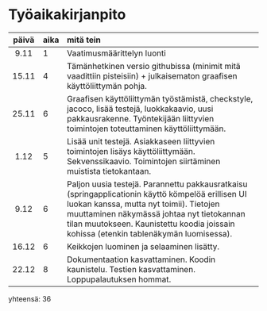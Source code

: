 # Työaikakirjanpito

| päivä | aika | mitä tein  |
| :----:|:-----| :-----|
| 9.11  | 1    | Vaatimusmäärittelyn luonti
| 15.11 | 4    | Tämänhetkinen versio githubissa (minimit mitä vaadittiin pisteisiin) + julkaisematon graafisen käyttöliittymän pohja.
| 25.11 | 6    | Graafisen käyttöliittymän työstämistä, checkstyle, jacoco, lisää testejä, luokkakaavio, uusi pakkausrakenne. Työntekijään liittyvien toimintojen toteuttaminen käyttöliittymään. 
| 1.12  | 5    | Lisää unit testejä. Asiakkaseen liittyvien toimintojen lisäys käyttöliittymään. Sekvenssikaavio. Toimintojen siirtäminen muistista tietokantaan.
| 9.12 | 6   | Paljon uusia testejä. Parannettu pakkausratkaisu (springapplicationin käyttö kömpelöä erillisen UI luokan kanssa, mutta nyt toimii). Tietojen muuttaminen näkymässä johtaa nyt tietokannan tilan muutokseen. Kaunistettu koodia joissain kohissa (etenkin tablenäkymän luomisessa).
| 16.12| 6 | Keikkojen luominen ja selaaminen lisätty.
| 22.12| 8 | Dokumentaation kasvattaminen. Koodin kaunistelu. Testien kasvattaminen. Loppupalautuksen hommat.
 yhteensä: 36
